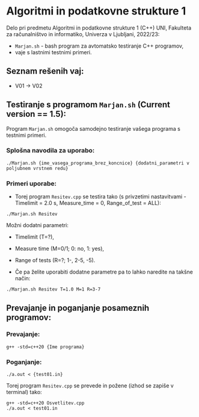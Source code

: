 # Algoritmi in podatkovne strukture 1

Delo pri predmetu Algoritmi in podatkovne strukture 1 (C++) UNI, Fakulteta za računalništvo in informatiko, Univerza v Ljubljani, 2022/23:

- `Marjan.sh` - bash program za avtomatsko testiranje C++ programov,
- vaje s lastnimi testnimi primeri.

Seznam rešenih vaj:
----------
- V01 -> V02

Testiranje s programom `Marjan.sh` (Current version == 1.5):
---------
Program `Marjan.sh` omogoča samodejno testiranje vašega programa s testnimi primeri.
### Splošna navodila za uporabo:
```shell
./Marjan.sh {ime_vasega_programa_brez_koncnice} {dodatni_parametri v poljubnem vrstnem redu}
```

### Primeri uporabe:
- Torej program `Resitev.cpp` se testira tako (s privzetimi nastavitvami - Timelimit = 2.0 s, Measure_time = 0, Range_of_test = ALL):
```shell
./Marjan.sh Resitev
```
Možni dodatni parametri:
- Timelimit (T=?),
- Measure time (M=0/1; 0: no, 1: yes),
- Range of tests (R=?; 1-, 2-5, -5).

- Če pa želite uporabiti dodatne parametre pa to lahko naredite na takšne način:
```shell
./Marjan.sh Resitev T=1.0 M=1 R=3-7
```

Prevajanje in poganjanje posameznih programov:
----------
### Prevajanje:
```shell
g++ -std=c++20 {Ime programa}
```
### Poganjanje:
```shell
./a.out < {test01.in}
```
Torej program `Resitev.cpp` se prevede in požene (izhod se zapiše v terminal) tako:
```shell
g++ -std=c++20 Osvetlitev.cpp
./a.out < test01.in
```
